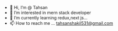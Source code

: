 - 👋 Hi, I’m @ Tahsan
- 👀 I’m interested in mern stack developer
- 🌱 I’m currently learning redux,next js...
- 📫 How to reach me ... tahsanshakil531@gmail.com

<!---
Tahsan35/Tahsan35 is a ✨ special ✨ repository because its `README.md` (this file) appears on your GitHub profile.
You can click the Preview link to take a look at your changes.
--->
